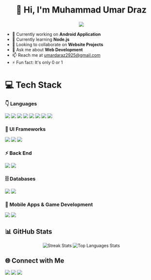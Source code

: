 <!-- =========================================================== -->
<!-- 👋 HEADER 👋 --> 
<!-- =========================================================== -->
<div align="center">
  <h1>👋 Hi, I'm <strong>Muhammad Umar Draz</strong></h1>
  <h3>
    <img src="https://readme-typing-svg.herokuapp.com/?font=Righteous&size=25&vLeft=true&width=500&height=50&duration=4000&lines=Android+App+Developer;+Web+Developer;+Game+Developer">
  </h3>
</div>

<!-- =========================================================== -->
<!-- 👇 INFO 👇 --> 
<!-- =========================================================== -->
<ul>
  <li>🔭 Currently working on <strong>Android Application</strong></li>
  <li>🌱 Currently learning <strong>Node.js</strong></li>
  <li>👯 Looking to collaborate on <strong>Website Projects</strong></li>
  <li>💬 Ask me about <strong>Web Development</strong></li>
  <li>📫 Reach me at <a href="mailto:umardaraz2925@gmail.com">umardaraz2925@gmail.com</a></li>
  <li>⚡ Fun fact: It's only 0 or 1</li>
</ul>

<!-- =========================================================== -->
<!-- 💻 TECH STACK 💻 --> 
<!-- =========================================================== -->
<h1>💻 Tech Stack</h1>
<div>

<!-- 👇 Languages -->
<h3> 👇 Languages</h3>
<!-- C# --> <img src="https://img.shields.io/badge/c%23-%23239120.svg?style=for-the-badge&logo=csharp&logoColor=white" />
<!-- C++ --> <img src="https://img.shields.io/badge/c++-%2300599C.svg?style=for-the-badge&logo=c%2B%2B&logoColor=white" />
<!-- Dart --> <img src="https://img.shields.io/badge/dart-%230175C2.svg?style=for-the-badge&logo=dart&logoColor=white" />
<!-- CSS3 --> <img src="https://img.shields.io/badge/css3-%231572B6.svg?style=for-the-badge&logo=css3&logoColor=white" />
<!-- HTML5 --> <img src="https://img.shields.io/badge/html5-%23E34F26.svg?style=for-the-badge&logo=html5&logoColor=white" />
<!-- Java --> <img src="https://img.shields.io/badge/java-%23ED8B00.svg?style=for-the-badge&logo=openjdk&logoColor=white" />
<!-- JavaScript --> <img src="https://img.shields.io/badge/javascript-%23323330.svg?style=for-the-badge&logo=javascript&logoColor=%23F7DF1E" />
<!-- TypeScript --> <img src="https://img.shields.io/badge/typescript-%23007ACC.svg?style=for-the-badge&logo=typescript&logoColor=white" />

<!-- 🎨 UI Frameworks -->
<h3> 🎨 UI Frameworks</h3>
<!-- Bootstrap --> <img src="https://img.shields.io/badge/bootstrap-%238511FA.svg?style=for-the-badge&logo=bootstrap&logoColor=white" />
<!-- TailwindCSS --> <img src="https://img.shields.io/badge/tailwindcss-%2338B2AC.svg?style=for-the-badge&logo=tailwind-css&logoColor=white" />
<!-- React --> <img src="https://img.shields.io/badge/react-%2320232a.svg?style=for-the-badge&logo=react&logoColor=%2361DAFB" />

<!-- ⚡️ Back End -->
<h3> ⚡️ Back End</h3>
<!-- NodeJS --> <img src="https://img.shields.io/badge/node.js-6DA55F?style=for-the-badge&logo=node.js&logoColor=white" />
<!-- Express.js --> <img src="https://img.shields.io/badge/express.js-%23404d59.svg?style=for-the-badge&logo=express&logoColor=%2361DAFB" />

<!-- 🗄️ Databases -->
<h3> 🗄️ Databases</h3>
<!-- MySQL --> <img src="https://img.shields.io/badge/mysql-4479A1.svg?style=for-the-badge&logo=mysql&logoColor=white" />
<!-- Oracle --> <img src="https://img.shields.io/badge/Oracle-F80000?style=for-the-badge&logo=oracle&logoColor=white" />

<!-- 📱 Mobile Apps & Game Development -->
<h3> 📱 Mobile Apps & Game Development</h3>
<!-- Flutter --> <img src="https://img.shields.io/badge/flutter-%2302569B.svg?style=for-the-badge&logo=flutter&logoColor=white" />
<!-- Unity --> <img src="https://img.shields.io/badge/unity-%23000000.svg?style=for-the-badge&logo=unity&logoColor=white" />

</div>

<!-- =========================================================== -->
<!-- 📈 STATS 📈 --> 
<!-- =========================================================== -->
<h2> 📊 GitHub Stats </h2>
<div align="center">

<!-- 🔥 Streak Stats --> 
<img src="https://streak-stats.demolab.com?user=umardraz2004&theme=tokyonight&hide_border=false" alt="Streak Stats" />

<!-- 📊 Top Langs --> 
<img src="https://github-readme-stats.vercel.app/api/top-langs/?username=umardraz2004&layout=compact&theme=tokyonight" alt="Top Languages Stats" />

</div>

<!-- =========================================================== -->
<!-- 🌐 CONNECT WITH ME 🌐 --> 
<!-- =========================================================== -->
<h2>🌐 Connect with Me</h2>
<!-- 👇 LinkedIn --> 
<img src="https://img.shields.io/badge/-LinkedIn-0077B5?style=for-the-badge&logo=linkedin&logoColor=white" />

<!-- 📧 Email --> 
<img src="https://img.shields.io/badge/-Email-D14836?style=for-the-badge&logo=gmail&logoColor=white" />

<!-- 🌐 Portfolio --> 
<img src="https://img.shields.io/badge/-Portfolio-000000?style=for-the-badge&logo=vercel&logoColor=white" />
